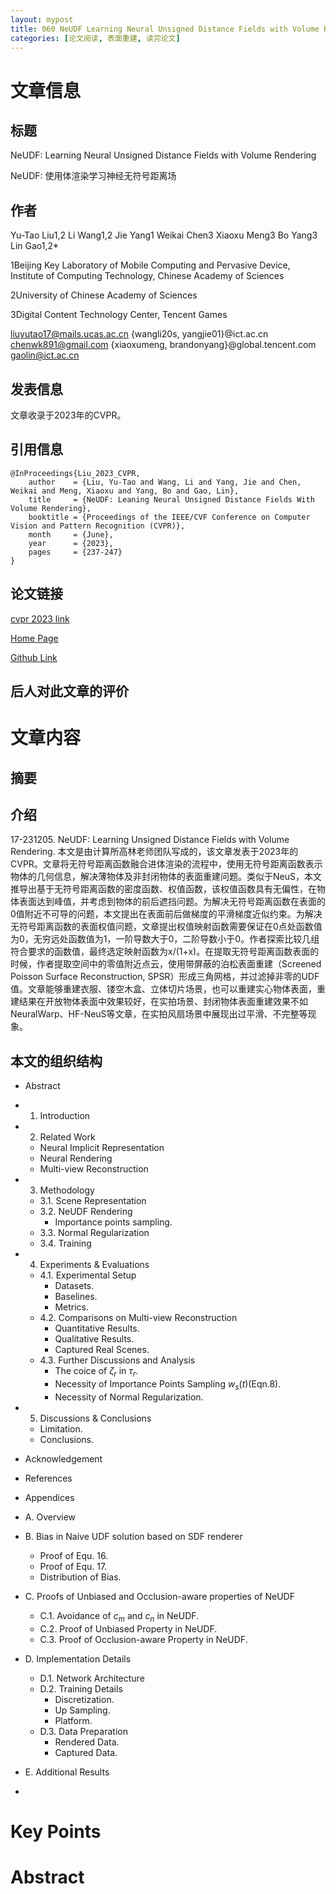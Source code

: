 ```yaml
---
layout: mypost
title: 060 NeUDF Learning Neural Unsigned Distance Fields with Volume Rendering
categories: [论文阅读, 表面重建, 读完论文]
---
```



# 文章信息

## 标题

NeUDF: Learning Neural Unsigned Distance Fields with Volume Rendering

NeUDF: 使用体渲染学习神经无符号距离场

## 作者

Yu-Tao Liu1,2 
Li Wang1,2 
Jie Yang1 
Weikai Chen3 
Xiaoxu Meng3 
Bo Yang3 
Lin Gao1,2* 

1Beijing Key Laboratory of Mobile Computing and Pervasive Device, Institute of Computing Technology, Chinese Academy of Sciences 

2University of Chinese Academy of Sciences 

3Digital Content Technology Center, Tencent Games

liuyutao17@mails.ucas.ac.cn {wangli20s, yangjie01}@ict.ac.cn chenwk891@gmail.com {xiaoxumeng, brandonyang}@global.tencent.com gaolin@ict.ac.cn


## 发表信息

文章收录于2023年的CVPR。


## 引用信息

```
@InProceedings{Liu_2023_CVPR,
    author    = {Liu, Yu-Tao and Wang, Li and Yang, Jie and Chen, Weikai and Meng, Xiaoxu and Yang, Bo and Gao, Lin},
    title     = {NeUDF: Leaning Neural Unsigned Distance Fields With Volume Rendering},
    booktitle = {Proceedings of the IEEE/CVF Conference on Computer Vision and Pattern Recognition (CVPR)},
    month     = {June},
    year      = {2023},
    pages     = {237-247}
}
```

## 论文链接

[cvpr 2023 link](https://openaccess.thecvf.com/content/CVPR2023/html/Liu_NeUDF_Leaning_Neural_Unsigned_Distance_Fields_With_Volume_Rendering_CVPR_2023_paper.html)

[Home Page](http://geometrylearning.com/neudf/)

[Github Link](https://github.com/IGLICT/NeUDF)

## 后人对此文章的评价


# 文章内容

## 摘要

> 

## 介绍

17-231205. NeUDF: Learning Unsigned Distance Fields with Volume Rendering. 本文是由计算所高林老师团队写成的，该文章发表于2023年的CVPR。文章将无符号距离函数融合进体渲染的流程中，使用无符号距离函数表示物体的几何信息，解决薄物体及非封闭物体的表面重建问题。类似于NeuS，本文推导出基于无符号距离函数的密度函数、权值函数，该权值函数具有无偏性，在物体表面达到峰值，并考虑到物体的前后遮挡问题。为解决无符号距离函数在表面的0值附近不可导的问题，本文提出在表面前后做梯度的平滑梯度近似约束。为解决无符号距离函数的表面权值问题，文章提出权值映射函数需要保证在0点处函数值为0，无穷远处函数值为1，一阶导数大于0，二阶导数小于0。作者探索比较几组符合要求的函数值，最终选定映射函数为x/(1+x)。在提取无符号距离函数表面的时候，作者提取空间中的零值附近点云，使用带屏蔽的泊松表面重建（Screened Poisson Surface Reconstruction, SPSR）形成三角网格，并过滤掉非零的UDF值。文章能够重建衣服、镂空木盒、立体切片场景，也可以重建实心物体表面，重建结果在开放物体表面中效果较好，在实拍场景、封闭物体表面重建效果不如NeuralWarp、HF-NeuS等文章，在实拍风扇场景中展现出过平滑、不完整等现象。

## 本文的组织结构

- Abstract
- 1. Introduction
- 2. Related Work
  - Neural Implicit Representation
  - Neural Rendering
  - Multi-view Reconstruction
- 3. Methodology
  - 3.1. Scene Representation
  - 3.2. NeUDF Rendering
    - Importance points sampling.
  - 3.3. Normal Regularization
  - 3.4. Training
- 4. Experiments & Evaluations
  - 4.1. Experimental Setup
    - Datasets. 
    - Baselines.
    - Metrics.
  - 4.2. Comparisons on Multi-view Reconstruction
    - Quantitative Results. 
    - Qualitative Results.
    - Captured Real Scenes. 
  - 4.3. Further Discussions and Analysis
    - The coice of $\zeta_{r}$ in $\tau_{r}$.
    - Necessity of Importance Points Sampling $w_s(t)$(Eqn.8).
    - Necessity of Normal Regularization.
- 5. Discussions & Conclusions
  - Limitation.
  - Conclusions.
- Acknowledgement
- References

- Appendices
- A. Overview
- B. Bias in Naive UDF solution based on SDF renderer
  - Proof of Equ. 16.
  - Proof of Equ. 17.
  - Distribution of Bias.
- C. Proofs of Unbiased and Occlusion-aware properties of NeUDF
  - C.1. Avoidance of $c_m$ and $c_n$ in NeUDF.
  - C.2. Proof of Unbiased Property in NeUDF.
  - C.3. Proof of Occlusion-aware Property in NeUDF.
- D. Implementation Details
  - D.1. Network Architecture
  - D.2. Training Details
    - Discretization.
    - Up Sampling.
    - Platform. 
  - D.3. Data Preparation
    - Rendered Data.
    - Captured Data.
- E. Additional Results
- 





# Key Points

# Abstract 

